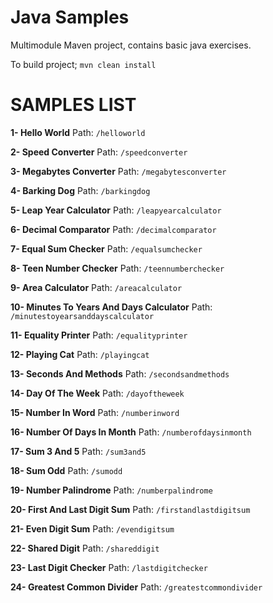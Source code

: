 # Java Samples
Multimodule Maven project, contains basic java exercises.

To build project; `mvn clean install`

# SAMPLES LIST

**1- Hello World**
Path: `/helloworld`

**2- Speed Converter**
Path: `/speedconverter`

**3- Megabytes Converter**
Path: `/megabytesconverter`

**4- Barking Dog**
Path: `/barkingdog`

**5- Leap Year Calculator**
Path: `/leapyearcalculator`

**6- Decimal Comparator**
Path: `/decimalcomparator`

**7- Equal Sum Checker**
Path: `/equalsumchecker`

**8- Teen Number Checker**
Path: `/teennumberchecker`

**9- Area Calculator**
Path: `/areacalculator`

**10- Minutes To Years And Days Calculator**
Path: `/minutestoyearsanddayscalculator`

**11- Equality Printer**
Path: `/equalityprinter`

**12- Playing Cat**
Path: `/playingcat`

**13- Seconds And Methods**
Path: `/secondsandmethods`

**14- Day Of The Week**
Path: `/dayoftheweek`

**15- Number In Word**
Path: `/numberinword`

**16- Number Of Days In Month**
Path: `/numberofdaysinmonth`

**17- Sum 3 And 5**
Path: `/sum3and5`

**18- Sum Odd**
Path: `/sumodd`

**19- Number Palindrome**
Path: `/numberpalindrome`

**20- First And Last Digit Sum**
Path: `/firstandlastdigitsum`

**21- Even Digit Sum**
Path: `/evendigitsum`

**22- Shared Digit**
Path: `/shareddigit`

**23- Last Digit Checker**
Path: `/lastdigitchecker`

**24- Greatest Common Divider**
Path: `/greatestcommondivider`



















